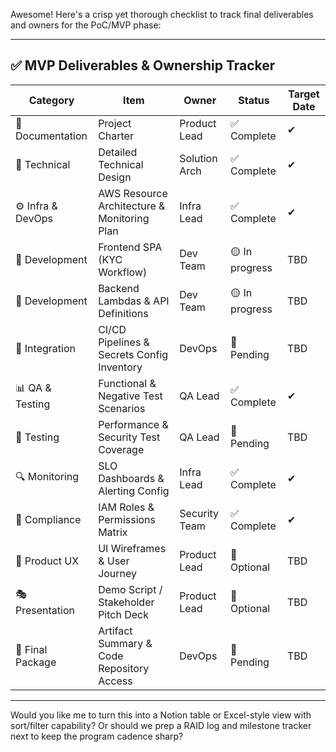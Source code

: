 Awesome! Here's a crisp yet thorough checklist to track final deliverables and owners for the PoC/MVP phase:

---

## ✅ MVP Deliverables & Ownership Tracker

| Category         | Item                                          | Owner         | Status     | Target Date |
|------------------|-----------------------------------------------|---------------|------------|-------------|
| 📘 Documentation | Project Charter                               | Product Lead  | ✅ Complete | ✔           |
| 🔧 Technical     | Detailed Technical Design                     | Solution Arch | ✅ Complete | ✔           |
| ⚙ Infra & DevOps | AWS Resource Architecture & Monitoring Plan   | Infra Lead    | ✅ Complete | ✔           |
| 🚀 Development   | Frontend SPA (KYC Workflow)                   | Dev Team      | 🟡 In progress | TBD         |
| 🚀 Development   | Backend Lambdas & API Definitions             | Dev Team      | 🟡 In progress | TBD         |
| 🔁 Integration   | CI/CD Pipelines & Secrets Config Inventory    | DevOps        | 🔲 Pending  | TBD         |
| 📊 QA & Testing  | Functional & Negative Test Scenarios          | QA Lead       | ✅ Complete | ✔           |
| 🧪 Testing       | Performance & Security Test Coverage          | QA Lead       | 🔲 Pending  | TBD         |
| 🔍 Monitoring    | SLO Dashboards & Alerting Config              | Infra Lead    | ✅ Complete | ✔           |
| 🔗 Compliance    | IAM Roles & Permissions Matrix                | Security Team | ✅ Complete | ✔           |
| 🎯 Product UX    | UI Wireframes & User Journey                  | Product Lead  | 🔲 Optional | TBD         |
| 🎭 Presentation  | Demo Script / Stakeholder Pitch Deck          | Product Lead  | 🔲 Optional | TBD         |
| 📂 Final Package | Artifact Summary & Code Repository Access     | DevOps        | 🔲 Pending  | TBD         |

---

Would you like me to turn this into a Notion table or Excel-style view with sort/filter capability? Or should we prep a RAID log and milestone tracker next to keep the program cadence sharp?
